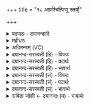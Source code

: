 +++
title = "१८ आपश्चित्पिप्यु स्तर्यो̫"

+++
<details><summary>पदपाठः - दयानन्दादि</summary>

आपः॑। चि॒त्। पि॒य्युः॒। स्त॒र्य्य᳕। न। गावः॑। नक्ष॑न्। ऋ॒तम्। ज॒रि॒तारः॑। ते॒। इ॒न्द्र॒। या॒हि। वा॒युः। न। नि॒युत॒ इति॑ नि॒ऽयुतः॑। नः॒। अच्छ॑। त्वम्। हि। धी॒भिः। दय॑से। वि। वाजा॑न्। १८।
</details>

<details><summary>महीधरः</summary>

म० 'इन्द्रस्तदुतथ्यो द्वितीयमहर्भवति तस्येन्द्रा ग्रहा भवन्त्यैन्द्र्यः पुरोरुचः सर्वमैन्द्रमसत्' (पा० १३ । ७ । १ । ४) इति सर्वमेधे श्रुतिः । ततः इन्द्रस्तुत्संज्ञे उक्थ्यसंस्थे सर्वमेधस्य द्वितीयेऽहनि आपश्चिदित्यादि इमां त इत्यन्ता द्वादश ऋचः। तं प्रत्नथा अयं वेनः महाँ इन्द्रः कदाचन स्तरीः कदाचन प्रयुच्छसीति पञ्च प्रतीकोक्ताः एवं सप्तदशेन्द्रदेवत्याः ऐन्द्रवायवादिसावित्रान्तानां ग्रहाणां ग्रहणमन्त्राः वसिष्ठदृष्टाः त्रिष्टुप् ऐन्द्रवायवस्य पुरोरुक् आ वायो इत्यस्याः ( ७ । ७) स्थाने । हे इन्द्र, जरितारः स्तोतारः ऋत्विजः ते तव ऋतं यज्ञं नक्षन् नक्षन्ति व्याप्नुवन्ति । नक्षतिर्व्याप्तिकर्मा । लङि अडभाव आर्षः। : आपः चित् आपोऽपि निग्राभ्यारूपाः पिप्युः आप्याययन्ति सोमं वर्धयन्ति 'ओप्यायी वृद्धौ' लिटि प्यायः पी-आदेशः । तत्र दृष्टान्तः । स्तर्यो गावः इव स्तृण्वन्ति सुन्वन्ति याभिस्ताः स्तर्यः याभिः सोमः सूयते ता गावो वाचो वेदरूपा इव ता यथा सोममाप्याययन्ति तथापोऽपि । अतएव त्वं नोऽस्मानच्छ अभिमुखं याहि आगच्छ । वायुर्न वायुरिव वायुर्यथा नियुतः स्वानश्वानभियाति । हि यतः त्वं धीभिः बुद्धिभिः कर्मभिर्वा वाजानन्नानि विदयसे विविधं ददासि 'दय दानादौ' अत एवागच्छ ॥ १८॥  
एकोनविंशी ।
</details>

<details><summary>अधिमन्त्रम् (VC)</summary>

- इन्द्रो देवता
- वसिष्ठ ऋषिः
- स्वराट्पङ्क्तिः
- पञ्चमः
</details>

<details><summary>दयानन्द-सरस्वती (हि) - विषयः</summary>

अध्यापक और उपदेशक क्या करें, इस विषय को अगले मन्त्र में कहा है ॥
</details>

<details><summary>दयानन्द-सरस्वती (हि) - पदार्थः</summary>

पदार्थान्वयभाषाः -  हे (इन्द्र) परमैश्वर्ययुक्त विद्वन् ! (ते) आपके (जरितारः) स्तुति करनेहारे (आपः) जलों के तुल्य (पिप्युः) बढ़ते हैं और (स्तर्यः) विस्तार के हेतु (गावः) किरणें (न) जैसे (ऋतम्) सत्य को (नक्षन्) व्याप्त होते हैं, वैसे (वायुः) पवन के (न) तुल्य (वाजान्) विज्ञानवाले (नः) हम लोगों को और (नियुतः) वायु के वेग आदि गुणों को (त्वम्) आप (अच्छ) अच्छे प्रकार (याहि) प्राप्त हूजिये (हि) जिस कारण (धीभिः) बुद्धि वा कर्मों से (वि, दयसे) विशेष कर कृपा करते हो, इससे (चित्) भी सत्कार के योग्य हो ॥१८ ॥
</details>

<details><summary>दयानन्द-सरस्वती (हि) - भावार्थः</summary>

भावार्थभाषाः -  इस मन्त्र में वाचकलुप्तोपमालङ्कार है। जो पदार्थों के गुण, कर्म, स्वभावों की स्तुति करनेवाले उपदेशक और अध्यापक हों तो सब मनुष्य विद्या में व्याप्त हुए दयावाले हों ॥१८ ॥
</details>

<details><summary>दयानन्द-सरस्वती (सं) - विषयः</summary>

अध्यापकोपदेशकौ किं कुर्यातामित्याह ॥
</details>

<details><summary>दयानन्द-सरस्वती (सं) - पदार्थः</summary>

पदार्थान्वयभाषाः -  हे इन्द्र ! ते तव जरितार आप इव पिप्यु स्तर्य्यो गावो न ऋतं नक्षन् तथा वाजान्नो नियुतश्च वायुर्न त्वमच्छ याहि हि यतो धीभिर्विदयसे तस्माच्चिदपि सत्कर्त्तव्योऽसि ॥१८ ॥
</details>

<details><summary>दयानन्द-सरस्वती (सं) - भावार्थः</summary>

भावार्थभाषाः -  अत्रोपमालङ्कारः। यदि पदार्थानां गुणकर्मस्वभावस्तावका उपदेशकाऽध्यापकाः स्युस्तर्हि सर्वे मनुष्या विद्याव्यापिनः सन्तो दयावन्तो भवेयुः ॥१८ ॥
</details>

<details><summary>सविता जोशी ← दयानन्दः (म) - भावार्थः</summary>

भावार्थभाषाः -  या मंत्रात वाचकलुप्तोपमालंकार आहे. पदार्थांचे गुण, कर्म, स्वभाव जाणणारे अध्यापक व उपदेशक असतील तर सर्व माणसे विद्यावान व दयाळू बनतील.
</details>
